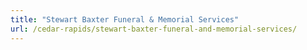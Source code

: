 ```yaml
---
title: "Stewart Baxter Funeral & Memorial Services"
url: /cedar-rapids/stewart-baxter-funeral-and-memorial-services/
---
```

